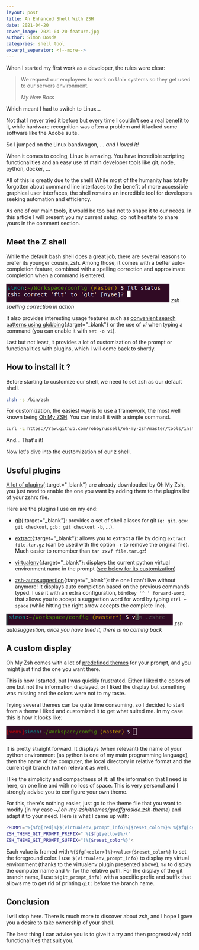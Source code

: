 ```yaml
---
layout: post
title: An Enhanced Shell With ZSH
date: 2021-04-20
cover_image: 2021-04-20-feature.jpg
author: Simon Dosda
categories: shell tool
excerpt_separator: <!--more-->
---
```


When I started my first work as a developer, the rules were clear:

> We request our employees to work on Unix systems so they get used to our servers environment.
>
> <cite>My New Boss</cite>

Which meant I had to switch to Linux...

<!--more-->

Not that I never tried it before but every time I couldn't see a real benefit to it, while hardware recognition was often a problem and it lacked some software like the Adobe suite.

So I jumped on the Linux bandwagon, ... _and I loved it!_

When it comes to coding, Linux is amazing.
You have incredible scripting functionalities and an easy use of main developer tools like git, node, python, docker, ...

All of this is greatly due to the shell! While most of the humanity has totally forgotten about command line interfaces to the benefit of more accessible graphical user interfaces, the shell remains an incredible tool for developers seeking automation and efficiency.

As one of our main tools, it would be too bad not to shape it to our needs. In this article I will present you my current setup, do not hesitate to share yours in the comment section.

## Meet the Z shell

While the default bash shell does a great job, there are several reasons to prefer its younger cousin, zsh. Among those, it comes with a better auto-completion feature, combined with a spelling correction and approximate completion when a command is entered.

![zsh spelling correction](/assets/images/2021-04-20-autocomplete.png)
_zsh spelling correction in action_

It also provides interesting usage features such as [convenient search patterns using globbing](https://linuxaria.com/howto/globbing-con-zsh){:target="\_blank"} or the use of _vi_ when typing a command (you can enable it with `set -o vi`).

Last but not least, it provides a lot of customization of the prompt or functionalities with plugins, which I will come back to shortly.

## How to install it ?

Before starting to customize our shell, we need to set zsh as our default shell.

```bash
chsh -s /bin/zsh
```

For customization, the easiest way is to use a framework, the most well known being [Oh My ZSH](https://ohmyz.sh/). You can install it with a simple command.

```bash
curl -L https://raw.github.com/robbyrussell/oh-my-zsh/master/tools/install.sh | sh
```

And... That's it!

Now let's dive into the customization of our z shell.

## Useful plugins

[A lot of plugins](https://github.com/ohmyzsh/ohmyzsh/tree/master/plugins){:target="\_blank"} are already downloaded by Oh My Zsh, you just need to enable the one you want by adding them to the plugins list of your zshrc file.

Here are the plugins I use on my end:

- [git](https://github.com/ohmyzsh/ohmyzsh/tree/master/plugins/git){:target="\_blank"}: provides a set of shell aliases for git (`g: git`, `gco: git checkout`, `gcb: git checkout -b`, ...).

- [extract](https://github.com/ohmyzsh/ohmyzsh/tree/master/plugins/extract){:target="\_blank"}: allows you to extract a file by doing `extract file.tar.gz` (can be used with the option `-r` to remove the original file). Much easier to remember than `tar zxvf file.tar.gz`!

- [virtualenv](https://github.com/ohmyzsh/ohmyzsh/tree/master/plugins/virtualenv){:target="\_blank"}: displays the current python virtual environment name in the prompt ([see below for its customization](#display))

- [zsh-autosuggestion](https://github.com/zsh-users/zsh-autosuggestions){:target="\_blank"}: the one I can't live without anymore! It displays auto completion based on the previous commands typed. I use it with an extra configuration, `bindkey '^ ' forward-word`, that allows you to accept a suggestion word for word by typing `ctrl + space` (while hitting the right arrow accepts the complete line).

![zsh-autosuggestion](/assets/images/2021-04-20-suggest.png)
_zsh autosuggestion, once you have tried it, there is no coming back_

## <a name="display"></a>A custom display

Oh My Zsh comes with a lot of [predefined themes](https://github.com/ohmyzsh/ohmyzsh/wiki/Themes) for your prompt, and you might just find the one you want there.

This is how I started, but I was quickly frustrated. Either I liked the colors of one but not the information displayed, or I liked the display but something was missing and the colors were not to my taste.

Trying several themes can be quite time consuming, so I decided to start from a theme I liked and customized it to get what suited me. In my case this is how it looks like:

![my custom display](/assets/images/2021-04-20-display.png)

It is pretty straight forward. It displays (when relevant) the name of your python environment (as python is one of my main programming language), then the name of the computer, the local directory in relative format and the current git branch (when relevant as well).

I like the simplicity and compactness of it: all the information that I need is here, on one line and with no loss of space. This is very personal and I strongly advise you to configure your own theme.

For this, there's nothing easier, just go to the theme file that you want to modify (in my case _~/.oh-my-zsh/themes/geoffgraside.zsh-theme_) and adapt it to your need. Here is what I came up with:

```bash
PROMPT='%{$fg[red]%}$(virtualenv_prompt_info)%{$reset_color%}% %{$fg[cyan]%}%n%{$reset_color%}:%{$fg[green]%}%~%{$reset_color%}$(git_prompt_info) %(!.#.$) '
ZSH_THEME_GIT_PROMPT_PREFIX=" %{$fg[yellow]%}("
ZSH_THEME_GIT_PROMPT_SUFFIX=")%{$reset_color%}"<
```

Each value is framed with `%{$fg[<color>]%}<value>{$reset_color%}` to set the foreground color. I use `$(virtualenv_prompt_info)` to display my virtual environment (thanks to the virtualenv plugin presented above), `%n` to display the computer name and `%~` for the relative path. For the display of the git branch name, I use `$(git_prompt_info)` with a specific prefix and suffix that allows me to get rid of printing `git:` before the branch name.

## Conclusion

I will stop here. There is much more to discover about zsh, and I hope I gave you a desire to take ownership of your shell.

The best thing I can advise you is to give it a try and then progressively add functionalities that suit you.
